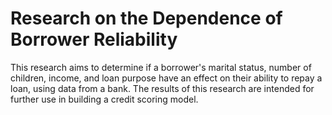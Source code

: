 # Research on the Dependence of Borrower Reliability
This research aims to determine if a borrower's marital status, number of children, income, and loan purpose have an effect on their ability to repay a loan, using data from a bank. The results of this research are intended for further use in building a credit scoring model.
